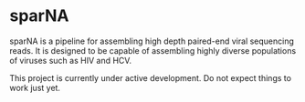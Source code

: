 # sparNA  

sparNA is a pipeline for assembling high depth paired-end viral sequencing reads. It is designed to be capable of assembling highly diverse populations of viruses such as HIV and HCV.

This project is currently under active development. Do not expect things to work just yet.